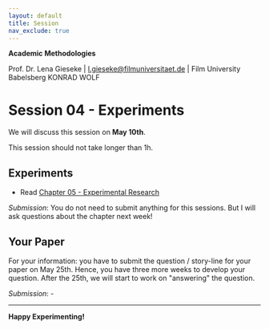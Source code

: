 ```yaml
---
layout: default
title: Session
nav_exclude: true
---
```


**Academic Methodologies**
  
Prof. Dr. Lena Gieseke \| l.gieseke@filmuniversitaet.de \| Film University Babelsberg KONRAD WOLF


# Session 04 - Experiments

We will discuss this session on **May 10th**.  

This session should not take longer than 1h.

## Experiments

* Read [Chapter 05 - Experimental Research](../../02_scripts/am_ss22_05_experiments_script.md)

*Submission*: You do not need to submit anything for this sessions. But I will ask questions about the chapter next week!

## Your Paper

For your information: you have to submit the question / story-line for your paper on May 25th. Hence, you have three more weeks to develop your question. After the 25th, we will start to work on "answering" the question.

*Submission*: -



---

**Happy Experimenting!**

